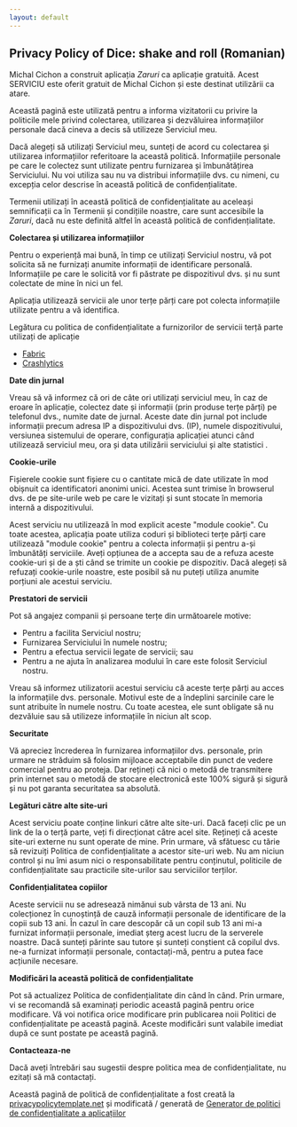 ```yaml
---
layout: default
---
```


## Privacy Policy of Dice: shake and roll (Romanian)

Michal Cichon a construit aplicația *Zaruri* ca aplicație gratuită. Acest SERVICIU este oferit gratuit de Michal Cichon și este destinat utilizării ca atare.

Această pagină este utilizată pentru a informa vizitatorii cu privire la politicile mele privind colectarea, utilizarea și dezvăluirea informațiilor personale dacă cineva a decis să utilizeze Serviciul meu.

Dacă alegeți să utilizați Serviciul meu, sunteți de acord cu colectarea și utilizarea informațiilor referitoare la această politică. Informațiile personale pe care le colectez sunt utilizate pentru furnizarea și îmbunătățirea Serviciului. Nu voi utiliza sau nu va distribui informațiile dvs. cu nimeni, cu excepția celor descrise în această politică de confidențialitate.

Termenii utilizați în această politică de confidențialitate au aceleași semnificații ca în Termenii și condițiile noastre, care sunt accesibile la *Zaruri*, dacă nu este definită altfel în această politică de confidențialitate.

**Colectarea și utilizarea informațiilor**

Pentru o experiență mai bună, în timp ce utilizați Serviciul nostru, vă pot solicita să ne furnizați anumite informații de identificare personală. Informațiile pe care le solicită vor fi păstrate pe dispozitivul dvs. și nu sunt colectate de mine în nici un fel.

Aplicația utilizează servicii ale unor terțe părți care pot colecta informațiile utilizate pentru a vă identifica.

Legătura cu politica de confidențialitate a furnizorilor de servicii terță parte utilizați de aplicație

* [Fabric](https://fabric.io/privacy)
* [Crashlytics](https://try.crashlytics.com/terms/privacy-policy.pdf)

**Date din jurnal**

Vreau să vă informez că ori de câte ori utilizați serviciul meu, în caz de eroare în aplicație, colectez date și informații (prin produse terțe părți) pe telefonul dvs., numite date de jurnal. Aceste date din jurnal pot include informații precum adresa IP a dispozitivului dvs. (IP), numele dispozitivului, versiunea sistemului de operare, configurația aplicației atunci când utilizează serviciul meu, ora și data utilizării serviciului și alte statistici .

**Cookie-urile**

Fișierele cookie sunt fișiere cu o cantitate mică de date utilizate în mod obișnuit ca identificatori anonimi unici. Acestea sunt trimise în browserul dvs. de pe site-urile web pe care le vizitați și sunt stocate în memoria internă a dispozitivului.

Acest serviciu nu utilizează în mod explicit aceste "module cookie". Cu toate acestea, aplicația poate utiliza coduri și biblioteci terțe părți care utilizează "module cookie" pentru a colecta informații și pentru a-și îmbunătăți serviciile. Aveți opțiunea de a accepta sau de a refuza aceste cookie-uri și de a ști când se trimite un cookie pe dispozitiv. Dacă alegeți să refuzați cookie-urile noastre, este posibil să nu puteți utiliza anumite porțiuni ale acestui serviciu.

**Prestatori de servicii**

Pot să angajez companii și persoane terțe din următoarele motive:

* Pentru a facilita Serviciul nostru;
* Furnizarea Serviciului în numele nostru;
* Pentru a efectua servicii legate de servicii; sau
* Pentru a ne ajuta în analizarea modului în care este folosit Serviciul nostru.

Vreau să informez utilizatorii acestui serviciu că aceste terțe părți au acces la informațiile dvs. personale. Motivul este de a îndeplini sarcinile care le sunt atribuite în numele nostru. Cu toate acestea, ele sunt obligate să nu dezvăluie sau să utilizeze informațiile în niciun alt scop.

**Securitate**

Vă apreciez încrederea în furnizarea informațiilor dvs. personale, prin urmare ne străduim să folosim mijloace acceptabile din punct de vedere comercial pentru ao proteja. Dar rețineți că nici o metodă de transmitere prin internet sau o metodă de stocare electronică este 100% sigură și sigură și nu pot garanta securitatea sa absolută.

**Legături către alte site-uri**

Acest serviciu poate conține linkuri către alte site-uri. Dacă faceți clic pe un link de la o terță parte, veți fi direcționat către acel site. Rețineți că aceste site-uri externe nu sunt operate de mine. Prin urmare, vă sfătuesc cu tărie să revizuiți Politica de confidențialitate a acestor site-uri web. Nu am niciun control și nu îmi asum nici o responsabilitate pentru conținutul, politicile de confidențialitate sau practicile site-urilor sau serviciilor terților.

**Confidențialitatea copiilor**

Aceste servicii nu se adresează nimănui sub vârsta de 13 ani. Nu colecționez în cunoștință de cauză informații personale de identificare de la copii sub 13 ani. În cazul în care descopăr că un copil sub 13 ani mi-a furnizat informații personale, imediat șterg acest lucru de la serverele noastre. Dacă sunteți părinte sau tutore și sunteți conștient că copilul dvs. ne-a furnizat informații personale, contactați-mă, pentru a putea face acțiunile necesare.

**Modificări la această politică de confidențialitate**

Pot să actualizez Politica de confidențialitate din când în când. Prin urmare, vi se recomandă să examinați periodic această pagină pentru orice modificare. Vă voi notifica orice modificare prin publicarea noii Politici de confidențialitate pe această pagină. Aceste modificări sunt valabile imediat după ce sunt postate pe această pagină.

**Contacteaza-ne**

Dacă aveți întrebări sau sugestii despre politica mea de confidențialitate, nu ezitați să mă contactați.

Această pagină de politică de confidențialitate a fost creată la [privacypolicytemplate.net](https://privacypolicytemplate.net) și modificată / generată de [Generator de politici de confidențialitate a aplicațiilor](https://app-privacy-policy-generator.firebaseapp.com/)